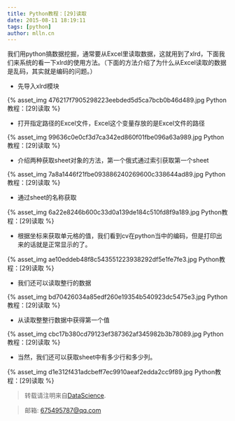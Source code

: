 ```yaml
---
title: Python教程：[29]读取
date: 2015-08-11 18:19:11
tags: [python]
author: mlln.cn
---
```

我们用python搞数据挖掘，通常要从Excel里读取数据，这就用到了xlrd，下面我们来系统的看一下xlrd的使用方法。（下面的方法介绍了为什么从Excel读取的数据是乱码，其实就是编码的问题。）

- 先导入xlrd模块

{% asset_img 476217f7905298223eebded5d5ca7bcb0b46d489.jpg Python教程：[29]读取 %}

- 打开指定路径的Excel文件，Excel这个变量存放的是Excel文件的路径

{% asset_img 99636c0e0cf3d7ca342ed860f01fbe096a63a989.jpg Python教程：[29]读取 %}

- 介绍两种获取sheet对象的方法，第一个俄式通过索引获取第一个sheet

{% asset_img 7a8a1446f21fbe093886240269600c338644ad89.jpg Python教程：[29]读取 %}

- 通过sheet的名称获取

{% asset_img 6a22e8246b600c33d0a139de184c510fd8f9a189.jpg Python教程：[29]读取 %}

- 根据坐标来获取单元格的值，我们看到cv在python当中的编码，但是打印出来的话就是正常显示的了。

{% asset_img ae10eddeb48f8c543551223938292df5e1fe7fe3.jpg Python教程：[29]读取 %}

- 我们还可以读取整行的数据

{% asset_img bd70426034a85edf260e19354b540923dc5475e3.jpg Python教程：[29]读取 %}

- 从读取整整行数据中获得第一个值

{% asset_img cbc17b380cd79123ef387362af345982b3b78089.jpg Python教程：[29]读取 %}

- 当然，我们还可以获取sheet中有多少行和多少列。

{% asset_img d1e312f431adcbeff7ec9910aeaf2edda2cc9f89.jpg Python教程：[29]读取 %}

> 转载请注明来自[DataScience](http://mlln.cn).

> 邮箱: 675495787@qq.com 
